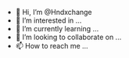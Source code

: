 - 👋 Hi, I’m @Hndxchange
- 👀 I’m interested in ...
- 🌱 I’m currently learning ...
- 💞️ I’m looking to collaborate on ...
- 📫 How to reach me ...

<!---
Hndxchange/Hndxchange is a ✨ special ✨ repository because its `README.md` (this file) appears on your GitHub profile.
You can click the Preview link to take a look at your changes.
--->
